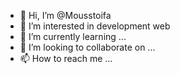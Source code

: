 - 👋 Hi, I’m @Mousstoifa
- 👀 I’m interested in development web
- 🌱 I’m currently learning ...
- 💞️ I’m looking to collaborate on ...
- 📫 How to reach me ...

<!---
Mousstoifa/Mousstoifa is a ✨ special ✨ repository because its `README.md` (this file) appears on your GitHub profile.
You can click the Preview link to take a look at your changes.
--->
